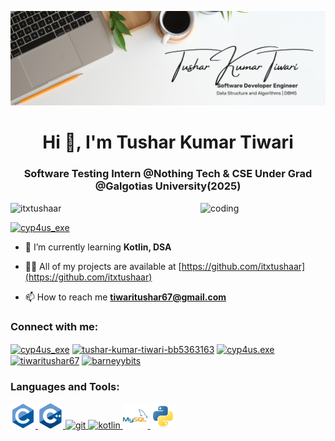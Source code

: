 ![logo](https://github.com/itxtushaar/itxtushaar/blob/main/1719126974289.jpeg.png)
<h1 align="center">Hi 👋, I'm Tushar Kumar Tiwari</h1>
<h3 align="center">Software Testing Intern @Nothing Tech & CSE Under Grad @Galgotias University(2025)</h3>

<img align="right" alt="coding" width="200" src="https://mir-s3-cdn-cf.behance.net/project_modules/hd/06f21a161921919.63cd7887d0a70.gif">

<p align="left"> <img src="https://komarev.com/ghpvc/?username=itxtushaar&label=Profile%20views&color=0e75b6&style=flat" alt="itxtushaar" /> </p>

<p align="left"> <a href="https://twitter.com/cyp4us_exe" target="blank"><img src="https://img.shields.io/twitter/follow/cyp4us_exe?logo=twitter&style=for-the-badge" alt="cyp4us_exe" /></a> </p>

- 🌱 I’m currently learning **Kotlin, DSA**

- 👨‍💻 All of my projects are available at [https://github.com/itxtushaar](https://github.com/itxtushaar)

- 📫 How to reach me **tiwaritushar67@gmail.com**

<h3 align="left">Connect with me:</h3>
<p align="left">
<a href="https://twitter.com/cyp4us_exe" target="blank"><img align="center" src="https://raw.githubusercontent.com/rahuldkjain/github-profile-readme-generator/master/src/images/icons/Social/twitter.svg" alt="cyp4us_exe" height="30" width="40" /></a>
<a href="https://linkedin.com/in/tushar-kumar-tiwari-bb5363163" target="blank"><img align="center" src="https://raw.githubusercontent.com/rahuldkjain/github-profile-readme-generator/master/src/images/icons/Social/linked-in-alt.svg" alt="tushar-kumar-tiwari-bb5363163" height="30" width="40" /></a>
<a href="https://instagram.com/cyp4us.exe" target="blank"><img align="center" src="https://raw.githubusercontent.com/rahuldkjain/github-profile-readme-generator/master/src/images/icons/Social/instagram.svg" alt="cyp4us.exe" height="30" width="40" /></a>
<a href="https://www.hackerrank.com/tiwaritushar67" target="blank"><img align="center" src="https://raw.githubusercontent.com/rahuldkjain/github-profile-readme-generator/master/src/images/icons/Social/hackerrank.svg" alt="tiwaritushar67" height="30" width="40" /></a>
<a href="https://www.leetcode.com/barneyybits" target="blank"><img align="center" src="https://raw.githubusercontent.com/rahuldkjain/github-profile-readme-generator/master/src/images/icons/Social/leet-code.svg" alt="barneyybits" height="30" width="40" /></a>
</p>

<h3 align="left">Languages and Tools:</h3>
<p align="left"> <a href="https://www.cprogramming.com/" target="_blank" rel="noreferrer"> <img src="https://raw.githubusercontent.com/devicons/devicon/master/icons/c/c-original.svg" alt="c" width="40" height="40"/> </a> <a href="https://www.w3schools.com/cpp/" target="_blank" rel="noreferrer"> <img src="https://raw.githubusercontent.com/devicons/devicon/master/icons/cplusplus/cplusplus-original.svg" alt="cplusplus" width="40" height="40"/> </a> <a href="https://git-scm.com/" target="_blank" rel="noreferrer"> <img src="https://www.vectorlogo.zone/logos/git-scm/git-scm-icon.svg" alt="git" width="40" height="40"/> </a> <a href="https://kotlinlang.org" target="_blank" rel="noreferrer"> <img src="https://www.vectorlogo.zone/logos/kotlinlang/kotlinlang-icon.svg" alt="kotlin" width="40" height="40"/> </a> <a href="https://www.mysql.com/" target="_blank" rel="noreferrer"> <img src="https://raw.githubusercontent.com/devicons/devicon/master/icons/mysql/mysql-original-wordmark.svg" alt="mysql" width="40" height="40"/> </a> <a href="https://www.python.org" target="_blank" rel="noreferrer"> <img src="https://raw.githubusercontent.com/devicons/devicon/master/icons/python/python-original.svg" alt="python" width="40" height="40"/> </a> </p>
